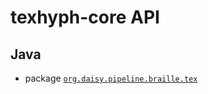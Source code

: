 # texhyph-core API

## Java

- package <a href="java/org/daisy/pipeline/braille/tex/" class="apidoc"><code>org.daisy.pipeline.braille.tex</code></a>


<link rev="dp2:doc" href="./"/>
<link rel="rdf:type" href="http://www.daisy.org/ns/pipeline/apidoc"/>
